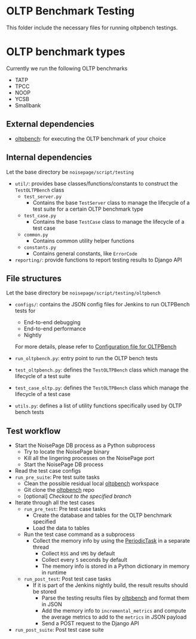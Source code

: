 # OLTP Benchmark Testing
This folder include the necessary files for running oltpbench testings.

# OLTP benchmark types
Currently we run the following OLTP benchmarks
- TATP
- TPCC
- NOOP
- YCSB
- Smallbank

## External dependencies
- [oltpbench](https://github.com/oltpbenchmark/oltpbench): for executing the OLTP benchmark of your choice

## Internal dependencies
Let the base directory be `noisepage/script/testing`
- `util/`: provides base classes/functions/constants to construct the `TestOLTPBench` class
  - `test_server.py`
    - Contains the base `TestServer` class to manage the lifecycle of a test suite for a certain OLTP benchmark type
  - `test_case.py`
    - Contains the base `TestCase` class to manage the lifecycle of a test case
  - `common.py`
    - Contains common utility helper functions
  - `constants.py`
    - Contains general constants, like `ErrorCode`
- `reporting/`: provide functions to report testing results to Django API

## File structures
Let the base directory be `noisepage/script/testing/oltpbench`
- `configs/`: contains the JSON config files for Jenkins to run OLTPBench tests for 
  - End-to-end debugging
  - End-to-end performance
  - Nightly

  For more details, please refer to [Configuration file for OLTPBench](https://github.com/cmu-db/noisepage/blob/master/script/testing/oltpbench/configs/README.md)
- `run_oltpbench.py`: entry point to run the OLTP bench tests
- `test_oltpbench.py`: defines the `TestOLTPBench` class which manage the lifecycle of a test suite
- `test_case_oltp.py`: defines the `TestOLTPBench` class which manage the lifecycle of a test case
- `utils.py`: defines a list of utility functions specifically used by OLTP bench tests

## Test workflow
- Start the NoisePage DB process as a Python subprocess
  - Try to locate the NoisePage binary
  - Kill all the lingering processes on the NoisePage port
  - Start the NoisePage DB process
- Read the test case configs
- `run_pre_suite`: Pre test suite tasks
  - Clean the possible residual local [oltpbench](https://github.com/oltpbenchmark/oltpbench) workspace
  - Git clone the [oltpbench](https://github.com/oltpbenchmark/oltpbench) repo
  - [optional] *Checkout to the specified branch*
- Iterate through all the test cases
  - `run_pre_test`: Pre test case tasks
    - Create the database and tables for the OLTP benchmark specified
    - Load the data to tables
  - Run the test case command as a subprocess
    - Collect the memory info by using the [PeriodicTask](https://github.com/cmu-db/noisepage/blob/master/script/testing/util/periodic_task.py) in a separate thread
      - Collect `RSS` and `VMS` by default
      - Collect every `5` seconds by default
      - The memory info is stored in a Python dictionary in memory in runtime
  - `run_post_test`: Post test case tasks
    - If it is part of the Jenkins nightly build, the result results should be stored
        - Parse the testing results files by [oltpbench](https://github.com/oltpbenchmark/oltpbench) and format them in JSON
        - Add the memory info to `incremental_metrics` and compute the average metrics to add to the `metrics` in JSON payload
        - Send a POST request to the Django API
- `run_post_suite`: Post test case suite